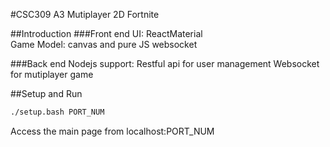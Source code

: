 #CSC309 A3
Mutiplayer 2D Fortnite

##Introduction
###Front end
UI: ReactMaterial  
Game Model: canvas and pure JS websocket

###Back end
Nodejs support: 
Restful api for user management
Websocket for mutiplayer game


##Setup and Run

```bash
./setup.bash PORT_NUM
```

Access the main page from localhost:PORT_NUM

